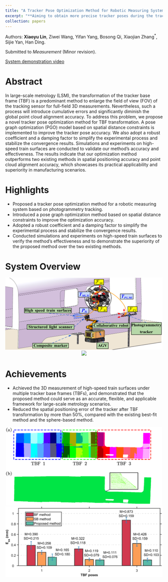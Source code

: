 ```yaml
---
title: "A Tracker Pose Optimization Method for Robotic Measuring System Based on Spatial Distance Constraints"
excerpt: "**Aiming to obtain more precise tracker poses during the tracker pose base frame transformation process.**<br/><img src='/images/papers/composite.png' width='900'>"
collection: papers
---
```


Authors: **Xiaoyu Lin**, Ziwei Wang, Yifan Yang, Bosong Qi, Xiaojian Zhang<sup>\*</sup>, Sijie Yan, Han Ding.

Submitted to _Measurement_ (Minor revision).

[System demonstration video](https://youtu.be/0FXhDQqRc7o)

Abstract
======
  In large-scale metrology (LSM), the transformation of the tracker base frame (TBF) is a predominant method to enlarge the field of view (FOV) of the tracking sensor for full-field 3D measurements. Nevertheless, such a process will introduce cumulative errors and significantly diminish the global point cloud alignment accuracy. To address this problem, we propose a novel tracker pose optimization method for TBF transformation. A pose graph optimization (PGO) model based on spatial distance constraints is implemented to improve the tracker pose accuracy. We also adopt a robust coefficient and a damping factor to simplify the experimental process and stabilize the convergence results. Simulations and experiments on high-speed train surfaces are conducted to validate our method’s accuracy and effectiveness. The results indicate that our optimization method outperforms two existing methods in spatial positioning accuracy and point cloud alignment accuracy, which showcases its practical applicability and superiority in manufacturing scenarios.

Highlights
======
* Proposed a tracker pose optimization method for a robotic measuring system based on photogrammetry tracking.
* Introduced a pose graph optimization method based on spatial distance constraints to improve the optimization accuracy.
* Adopted a robust coefficient and a damping factor to simplify the experimental process and stabilize the convergence results.
* Conducted simulations and experiments on high-speed train surfaces to verify the method’s effectiveness and to demonstrate the superiority of the proposed method over the two existing methods.

System Overview
======
<div align=center>
 <img src="/images/papers/setup.png" width="600" />
</div>
<div align=center>
 <img src="/images/papers/exp.png" width="600" />
</div>

Achievements
======
* Achieved the 3D measurement of high-speed train surfaces under multiple tracker base frames (TBFs), and demonstrated that the proposed method could serve as an accurate, flexible, and applicable framework for large-scale metrology scenarios.
* Reduced the spatial positioning error of the tracker after TBF transformation by more than 50%, compared with the existing best-fit method and the sphere-based method.
<div align=center>
<img src="/images/papers/cloudc.png" width="500" />
</div>
<div align=center>
<img src="/images/papers/ess_compare_avg.png" width="600" />
</div>





